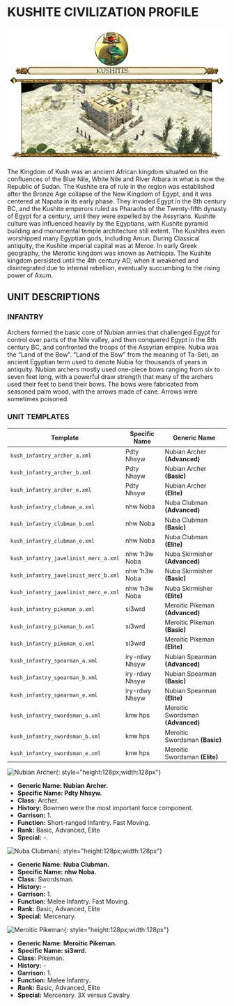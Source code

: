 KUSHITE CIVILIZATION PROFILE
==============================

![Kushites Civ Center](kushites-header.png "Kushites Civ Center")

The Kingdom of Kush was an ancient African kingdom situated on the confluences of the Blue Nile,
White Nile and River Atbara in what is now the Republic of Sudan. The Kushite era of rule in the region
was established after the Bronze Age collapse of the New Kingdom of Egypt, and it was centered at
Napata in its early phase. They invaded Egypt in the 8th century BC, and the Kushite emperors ruled as
Pharaohs of the Twenty-fifth dynasty of Egypt for a century, until they were expelled by the Assyrians.
Kushite culture was influenced heavily by the Egyptians, with Kushite pyramid building and monumental
temple architecture still extent. The Kushites even worshipped many Egyptian gods, including Amun.
During Classical antiquity, the Kushite imperial capital was at Meroe. In early Greek geography, the
Meroitic kingdom was known as Aethiopia. The Kushite kingdom persisted until the 4th century AD,
when it weakened and disintegrated due to internal rebellion, eventually succumbing to the rising power
of Axum.

UNIT DESCRIPTIONS
-----------------

### INFANTRY
Archers formed the basic core of Nubian armies that challenged Egypt for control over parts of the Nile
valley, and then conquered Egypt in the 8th century BC, and confronted the troops of the Assyrian
empire. Nubia was the “Land of the Bow”. “Land of the Bow” from the meaning of Ta-Seti, an ancient
Egyptian term used to denote Nubia for thousands of years in antiquity. Nubian archers mostly used
one-piece bows ranging from six to seven feet long, with a powerful draw strength that many of the archers
used their feet to bend their bows. The bows were fabricated from seasoned palm wood, with the arrows
made of cane. Arrows were sometimes poisoned.

### UNIT TEMPLATES

| Template                              | Specific Name  | Generic Name                      |
|---------------------------------------|----------------|-----------------------------------|
| `kush_infantry_archer_a.xml`          | Pdty Nhsyw     | Nubian Archer **(Advanced)**      |
| `kush_infantry_archer_b.xml`          | Pdty Nhsyw     | Nubian Archer **(Basic)**         |
| `kush_infantry_archer_e.xml`          | Pdty Nhsyw     | Nubian Archer **(Elite)**         |
| `kush_infantry_clubman_a.xml`         | nhw Noba       | Nuba Clubman **(Advanced)**       |
| `kush_infantry_clubman_b.xml`         | nhw Noba       | Nuba Clubman **(Basic)**          |
| `kush_infantry_clubman_e.xml`         | nhw Noba       | Nuba Clubman **(Elite)**          |
| `kush_infantry_javelinist_merc_a.xml` | nhw ‘h3w Noba  | Nuba Skirmisher **(Advanced)**    |
| `kush_infantry_javelinist_merc_b.xml` | nhw ‘h3w Noba  | Nuba Skirmisher **(Basic)**       |
| `kush_infantry_javelinist_merc_e.xml` | nhw ‘h3w Noba  | Nuba Skirmisher **(Elite)**       |
| `kush_infantry_pikeman_a.xml`         | si3wrd         | Meroitic Pikeman **(Advanced)**   |
| `kush_infantry_pikeman_b.xml`         | si3wrd         | Meroitic Pikeman **(Basic)**      |
| `kush_infantry_pikeman_e.xml`         | si3wrd         | Meroitic Pikeman **(Elite)**      |
| `kush_infantry_spearman_a.xml`        | iry-rdwy Nhsyw | Nubian Spearman **(Advanced)**    |
| `kush_infantry_spearman_b.xml`        | iry-rdwy Nhsyw | Nubian Spearman **(Basic)**       |
| `kush_infantry_spearman_e.xml`        | iry-rdwy Nhsyw | Nubian Spearman **(Elite)**       |
| `kush_infantry_swordsman_a.xml`       | knw hps        | Meroitic Swordsman **(Advanced)** |
| `kush_infantry_swordsman_b.xml`       | knw hps        | Meroitic Swordsman **(Basic)**    |
| `kush_infantry_swordsman_e.xml`       | knw hps        | Meroitic Swordsman **(Elite)**    |


![Nubian Archer](https://svn.wildfiregames.com/public/ps/trunk/binaries/data/mods/public/art/textures/ui/session/portraits/units/kush_infantry_archer.png "Nubian Archer"){: style="height:128px;width:128px"}

* **Generic Name: Nubian Archer.**
* **Specific Name: Pdty Nhsyw.**
* **Class:** Archer.
* **History:** Bowmen were the most important force component.
* **Garrison:** 1.
* **Function:** Short-ranged Infantry. Fast Moving.
* **Rank:** Basic, Advanced, Elite
* **Special:** -.

![Nuba Clubman](https://svn.wildfiregames.com/public/ps/trunk/binaries/data/mods/public/art/textures/ui/session/portraits/units/kush_infantry_clubman.png "Nuba Clubman"){: style="height:128px;width:128px"}

* **Generic Name: Nuba Clubman.**
* **Specific Name: nhw Noba.**
* **Class:** Swordsman.
* **History:** -
* **Garrison:** 1.
* **Function:** Melee Infantry. Fast Moving.
* **Rank:** Basic, Advanced, Elite
* **Special:** Mercenary.

![Meroitic Pikeman](https://svn.wildfiregames.com/public/ps/trunk/binaries/data/mods/public/art/textures/ui/session/portraits/units/kush_infantry_pikeman.png "Meroitic Pikeman"){: style="height:128px;width:128px"}

* **Generic Name: Meroitic Pikeman.**
* **Specific Name: si3wrd.**
* **Class:** Pikeman.
* **History:** -
* **Garrison:** 1.
* **Function:** Melee Infantry.
* **Rank:** Basic, Advanced, Elite
* **Special:** Mercenary. 3X versus Cavalry
